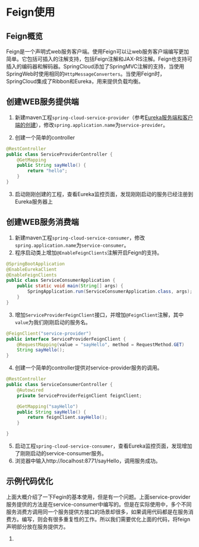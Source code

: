 # Feign使用 

## Feign概览

Feign是一个声明式web服务客户端。使用Feign可以让web服务客户端编写更加简单。它包括可插入的注解支持，包括Feign注解和JAX-RS注解。Feign也支持可插入的编码器和解码器。SpringCloud添加了SpringMVC注解的支持，当使用SpringWeb时使用相同的`HttpMessageConverters`。当使用Feign时，SpringCloud集成了Ribbon和Eureka，用来提供负载均衡。

## 创建WEB服务提供端

1. 新建maven工程`spring-cloud-service-provider`（参考[Eureka服务端和客户端的创建](eureka.md)），修改`spring.application.name`为`service-provider`。

2. 创建一个简单的controller

```java
@RestController
public class ServiceProviderController {
    @GetMapping
    public String sayHello() {
        return "hello";
    }
}
```

3. 启动刚刚创建的工程，查看Eureka监控页面，发现刚刚启动的服务已经注册到Eureka服务器上

## 创建WEB服务消费端

 1. 新建maven工程`spring-cloud-service-consumer`，修改`spring.application.name`为`service-consumer`。
 2. 程序启动类上增加`@EnableFeignClients`注解开启Feign的支持。

```java
@SpringBootApplication
@EnableEurekaClient
@EnableFeignClients
public class ServiceConsumerApplication {
    public static void main(String[] args) {
        SpringApplication.run(ServiceConsumerApplication.class, args);
    }
}
```

 3. 增加`ServiceProviderFeignClient`接口，并增加`@FeignClient`注解，其中`value`为我们刚刚启动的服务名。

```java
@FeignClient("service-provider")
public interface ServiceProviderFeignClient {
    @RequestMapping(value = "sayHello", method = RequestMethod.GET)
    String sayHello();
}
```

 4. 创建一个简单的controller提供对service-provider服务的调用。

```java
@RestController
public class ServiceConsumerController {
    @Autowired
    private ServiceProviderFeignClient feignClient;

    @GetMapping("sayHello")
    public String sayHello() {
        return feignClient.sayHello();
    }

}
```

 5. 启动工程`spring-cloud-service-consumer`，查看Eureka监控页面，发现增加了刚刚启动的service-consumer服务。
 6. 浏览器中输入http://localhost:8771/sayHello，调用服务成功。


## 示例代码优化

上面大概介绍了一下Fegin的基本使用，但是有一个问题。上面service-provider服务提供的方法是在service-consumer中编写的。但是在实际使用中，多个不同服务消费方调用同一个服务提供方接口的场景却很多，如果调用代码都是在服务消费方。编写，则会有很多重复性的工作。所以我们需要优化上面的代码，将feign声明部分放在服务提供方。

1. 



